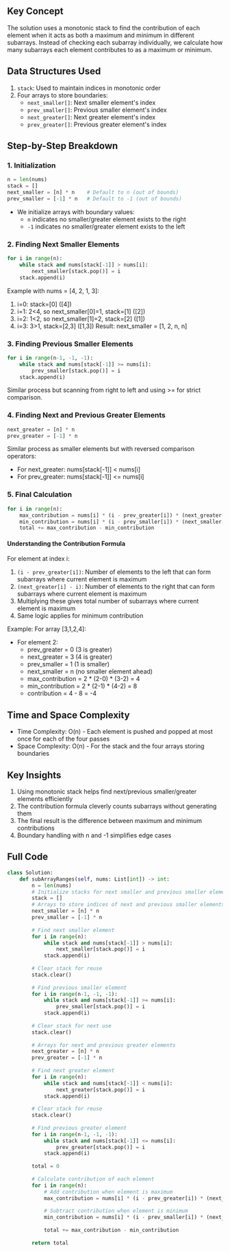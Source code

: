 ## Key Concept
The solution uses a monotonic stack to find the contribution of each element when it acts as both a maximum and minimum in different subarrays. Instead of checking each subarray individually, we calculate how many subarrays each element contributes to as a maximum or minimum.

## Data Structures Used
1. `stack`: Used to maintain indices in monotonic order
2. Four arrays to store boundaries:
   - `next_smaller[]`: Next smaller element's index
   - `prev_smaller[]`: Previous smaller element's index
   - `next_greater[]`: Next greater element's index
   - `prev_greater[]`: Previous greater element's index

## Step-by-Step Breakdown

### 1. Initialization
```python
n = len(nums)
stack = []
next_smaller = [n] * n    # Default to n (out of bounds)
prev_smaller = [-1] * n   # Default to -1 (out of bounds)
```
- We initialize arrays with boundary values:
  - `n` indicates no smaller/greater element exists to the right
  - `-1` indicates no smaller/greater element exists to the left

### 2. Finding Next Smaller Elements
```python
for i in range(n):
    while stack and nums[stack[-1]] > nums[i]:
        next_smaller[stack.pop()] = i
    stack.append(i)
```
Example with nums = [4, 2, 1, 3]:
1. i=0: stack=[0] ([4])
2. i=1: 2<4, so next_smaller[0]=1, stack=[1] ([2])
3. i=2: 1<2, so next_smaller[1]=2, stack=[2] ([1])
4. i=3: 3>1, stack=[2,3] ([1,3])
Result: next_smaller = [1, 2, n, n]

### 3. Finding Previous Smaller Elements
```python
for i in range(n-1, -1, -1):
    while stack and nums[stack[-1]] >= nums[i]:
        prev_smaller[stack.pop()] = i
    stack.append(i)
```
Similar process but scanning from right to left and using >= for strict comparison.

### 4. Finding Next and Previous Greater Elements
```python
next_greater = [n] * n
prev_greater = [-1] * n
```
Similar process as smaller elements but with reversed comparison operators:
- For next_greater: nums[stack[-1]] < nums[i]
- For prev_greater: nums[stack[-1]] <= nums[i]

### 5. Final Calculation
```python
for i in range(n):
    max_contribution = nums[i] * (i - prev_greater[i]) * (next_greater[i] - i)
    min_contribution = nums[i] * (i - prev_smaller[i]) * (next_smaller[i] - i)
    total += max_contribution - min_contribution
```

#### Understanding the Contribution Formula
For element at index i:
1. `(i - prev_greater[i])`: Number of elements to the left that can form subarrays where current element is maximum
2. `(next_greater[i] - i)`: Number of elements to the right that can form subarrays where current element is maximum
3. Multiplying these gives total number of subarrays where current element is maximum
4. Same logic applies for minimum contribution

Example:
For array [3,1,2,4]:
- For element 2:
  - prev_greater = 0 (3 is greater)
  - next_greater = 3 (4 is greater)
  - prev_smaller = 1 (1 is smaller)
  - next_smaller = n (no smaller element ahead)
  - max_contribution = 2 * (2-0) * (3-2) = 4
  - min_contribution = 2 * (2-1) * (4-2) = 8
  - contribution = 4 - 8 = -4

## Time and Space Complexity
- Time Complexity: O(n) - Each element is pushed and popped at most once for each of the four passes
- Space Complexity: O(n) - For the stack and the four arrays storing boundaries

## Key Insights
1. Using monotonic stack helps find next/previous smaller/greater elements efficiently
2. The contribution formula cleverly counts subarrays without generating them
3. The final result is the difference between maximum and minimum contributions
4. Boundary handling with n and -1 simplifies edge cases


## Full Code

```python
class Solution:
    def subArrayRanges(self, nums: List[int]) -> int:
        n = len(nums)
        # Initialize stacks for next smaller and previous smaller elements
        stack = []
        # Arrays to store indices of next and previous smaller elements
        next_smaller = [n] * n
        prev_smaller = [-1] * n
        
        # Find next smaller element
        for i in range(n):
            while stack and nums[stack[-1]] > nums[i]:
                next_smaller[stack.pop()] = i
            stack.append(i)
        
        # Clear stack for reuse
        stack.clear()
        
        # Find previous smaller element
        for i in range(n-1, -1, -1):
            while stack and nums[stack[-1]] >= nums[i]:
                prev_smaller[stack.pop()] = i
            stack.append(i)
        
        # Clear stack for next use
        stack.clear()
        
        # Arrays for next and previous greater elements
        next_greater = [n] * n
        prev_greater = [-1] * n
        
        # Find next greater element
        for i in range(n):
            while stack and nums[stack[-1]] < nums[i]:
                next_greater[stack.pop()] = i
            stack.append(i)
        
        # Clear stack for reuse
        stack.clear()
        
        # Find previous greater element
        for i in range(n-1, -1, -1):
            while stack and nums[stack[-1]] <= nums[i]:
                prev_greater[stack.pop()] = i
            stack.append(i)
        
        total = 0
        
        # Calculate contribution of each element
        for i in range(n):
            # Add contribution when element is maximum
            max_contribution = nums[i] * (i - prev_greater[i]) * (next_greater[i] - i)
            
            # Subtract contribution when element is minimum
            min_contribution = nums[i] * (i - prev_smaller[i]) * (next_smaller[i] - i)
            
            total += max_contribution - min_contribution
        
        return total
```
